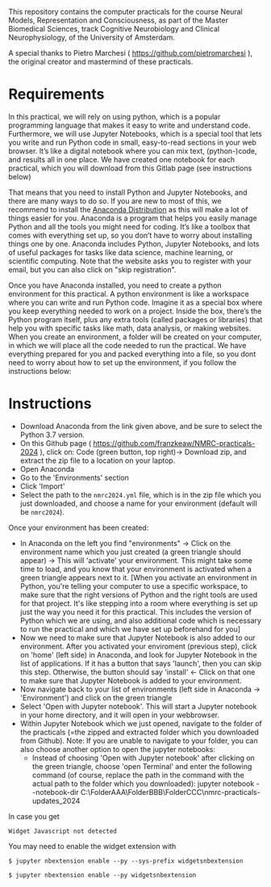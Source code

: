 This repository contains the computer practicals for the course
Neural Models, Representation and Consciousness, as part of the 
Master Biomedical Sciences, track Cognitive Neurobiology and Clinical Neurophysiology, 
of the University of Amsterdam.

A special thanks to Pietro Marchesi  ( https://github.com/pietromarchesi ), the original creator and mastermind of these practicals.


# Requirements
In this practical, we will rely on using python, which is a popular programming language that makes it easy 
to write and understand code.
Furthermore, we will use Jupyter Notebooks, which is a special tool that lets you write and run Python code in small,
easy-to-read sections in your web browser. It’s like a digital notebook where you can mix text, 
(python-)code, and results all in one place. We have created one notebook for each practical, 
which you will download from this Gitlab page (see instructions below)

That means that you need to install Python and Jupyter Notebooks, and there are many ways to do so. 
If you are new to most of this, we recommend to install the [Anaconda Distribution](https://www.anaconda.com/download/) 
as this will make a lot of things easier for you.
Anaconda is a program that helps you easily manage Python and all the tools you might need for coding. 
It’s like a toolbox that comes with everything set up, so you don’t have to worry about installing things one by one. 
Anaconda includes Python, Jupyter Notebooks, and lots of useful packages for tasks like data science, 
machine learning, or scientific computing.
Note that the website asks you to register with your email, but you can also click on "skip registration". 
 
Once you have Anaconda installed, you need to create a python environment for this practical. A python environment is like a workspace where you can write and run Python code. Imagine it as a special box where you keep everything needed to work on a project. Inside the box, there’s the Python program itself, plus any extra tools (called packages or libraries) that help you with specific tasks like math, data analysis, or making websites. When you create an environment, a folder will be created on your computer, in which we will place all the code needed to run the practical. We have everything prepared for you and packed everything into a file, so you dont need to worry about how to set up the environment, if you follow the instructions below:


# Instructions
- Download Anaconda from the link given above, and be sure to select the Python 3.7 version.
- On this Github page ( https://github.com/franzkeaw/NMRC-practicals-2024 ), click on: Code (green button, top right)-> Download zip, and extract the zip file to a location on your laptop.
- Open Anaconda
- Go to the 'Environments' section
- Click 'Import'
- Select the path to the `nmrc2024.yml` file, which is in the zip file which you just downloaded, and choose a name for your environment (default will be `nmrc2024`).

Once your environment has been created:
- In Anaconda on the left you find "environments" -> Click on the environment name which you just created (a green triangle should appear) -> This will 'activate' your environment. This might take some time to load, and you know that your environment is activated when a green triangle appears next to it. [When you activate an environment in Python, you're telling your computer to use a specific workspace, to make sure that the right versions of Python and the right tools are used for that project. It's like stepping into a room where everything is set up just the way you need it for this practical. This includes the version of Python which we are using, and also additional code which is necessary to run the practical and which we have set up beforehand for you]
- Now we need to make sure that Jupyter Notebook is also added to our environment. After you activated your enviroment (previous step), click on 'home' (left side) in Anaconda, and look for Jupyter Notebook in the list of applications. If it has a button that says 'launch', then you can skip this step. Otherwise, the button should say 'install' <- Click on that one to make sure that Jupyter Notebook is added to your environment.
- Now navigate back to your list of environments (left side in Anaconda -> 'Environment') and click on the green triangle 
- Select 'Open with Jupyter notebook'. This will start a Jupyter notebook in your home directory, and it will open in your webbrowser.
- Within Jupyter Notebook which we just opened, navigate to the folder of the practicals (=the zipped and extracted folder which you downloaded from Github). 
    Note: If you are unable to navigate to your folder, you can also choose another option to open the jupyter notebooks:
    - Instead of choosing 'Open with Jupyter notebook' after clicking on the green triangle, choose 'open Terminal' and enter the following command (of course, replace the path in the command with the actual path to the folder which you downloaded):
    jupyter notebook --notebook-dir C:\FolderAAA\FolderBBB\FolderCCC\nmrc-practicals-updates_2024
    


In case you get 

```Widget Javascript not detected```

You may need to enable the widget extension with 

```$ jupyter nbextension enable --py --sys-prefix widgetsnbextension```

```$ jupyter nbextension enable --py widgetsnbextension```
